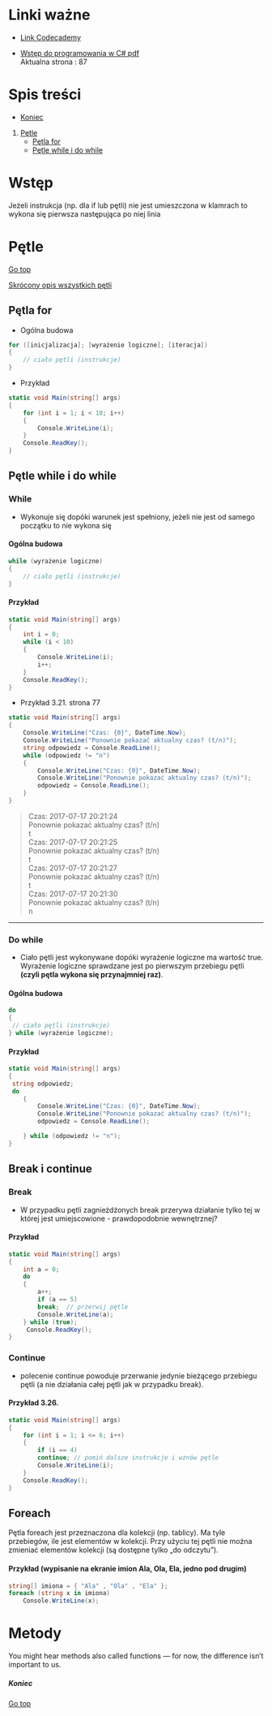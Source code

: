 # Linki ważne
- [Link Codecademy](https://www.codecademy.com/courses/learn-c-sharp/lessons/csharp-method-output/exercises/using-out)

- [Wstęp do programowania w C# pdf](http://c-sharp.ue.katowice.pl/ksiazka/c_sharp_wer2_0.pdf)  
Aktualna strona : 87

# Spis treści 
- [Koniec](#koniec)

1. [Pętle](#pętle)
    - [Pętla for](#pętla-for)
    - [Pętle while i do while](#pętle-while-i-do-while)



# Wstęp
Jeżeli instrukcja (np. dla if lub pętli) nie jest umieszczona w klamrach to wykona się pierwsza następująca po niej linia 

# Pętle
[Go top](#spis-treści)

[Skrócony opis wszystkich pętli](http://c-sharp.ue.katowice.pl/ksiazka/c_sharp_wer2_0.pdf#page=203&zoom=100,90,94)

## Pętla for

- Ogólna budowa
```C#
for ([inicjalizacja]; [wyrażenie logiczne]; [iteracja])
{
    // ciało pętli (instrukcje)
}
```

- Przykład 

```C#
static void Main(string[] args)
{
    for (int i = 1; i < 10; i++)
    {
        Console.WriteLine(i);
    }
    Console.ReadKey();
}
```


## Pętle while i do while

### While
- Wykonuje się dopóki warunek jest spełniony, jeżeli nie jest od samego początku to nie wykona się

#### Ogólna budowa
```C#
while (wyrażenie logiczne)
{
    // ciało pętli (instrukcje)
}
```
#### Przykład 
```C#
static void Main(string[] args)
{
    int i = 0;
    while (i < 10)
    {
        Console.WriteLine(i);
        i++;
    }
    Console.ReadKey();
}
```
- Przykład 3.21. strona 77 
```C#
static void Main(string[] args)
{
    Console.WriteLine("Czas: {0}", DateTime.Now);
    Console.WriteLine("Ponownie pokazać aktualny czas? (t/n)");
    string odpowiedz = Console.ReadLine();
    while (odpowiedz != "n")
    {
        Console.WriteLine("Czas: {0}", DateTime.Now);
        Console.WriteLine("Ponownie pokazać aktualny czas? (t/n)");
        odpowiedz = Console.ReadLine();
    }
}

```

> Czas: 2017-07-17 20:21:24  
Ponownie pokazać aktualny czas? (t/n)  
t  
Czas: 2017-07-17 20:21:25  
Ponownie pokazać aktualny czas? (t/n)  
t  
Czas: 2017-07-17 20:21:27  
Ponownie pokazać aktualny czas? (t/n)  
t  
Czas: 2017-07-17 20:21:30  
Ponownie pokazać aktualny czas? (t/n)  
n  


---

### Do while
- Ciało pętli jest wykonywane dopóki wyrażenie logiczne ma wartość true. Wyrażenie logiczne sprawdzane jest po pierwszym przebiegu pętli **(czyli pętla wykona się przynajmniej raz)**.

#### Ogólna budowa
```C#
do
{
 // ciało pętli (instrukcje)
} while (wyrażenie logiczne);
```

#### Przykład 
```C#
static void Main(string[] args)
{
 string odpowiedz;
 do
    {
        Console.WriteLine("Czas: {0}", DateTime.Now);
        Console.WriteLine("Ponownie pokazać aktualny czas? (t/n)");
        odpowiedz = Console.ReadLine();

    } while (odpowiedz != "n");
}

```

## Break i continue

### Break
- W przypadku pętli zagnieżdżonych break przerywa działanie tylko tej w której jest umiejscowione - prawdopodobnie wewnętrznej?

#### Przykład

```C#
static void Main(string[] args)
{
    int a = 0;
    do
    {
        a++;
        if (a == 5)
        break;  // przerwij pętle
        Console.WriteLine(a);
    } while (true);
     Console.ReadKey();
}
```




### Continue 
- polecenie continue powoduje przerwanie
jedynie bieżącego przebiegu pętli (a nie działania całej pętli jak w przypadku break).

#### Przykład 3.26.
```C#
static void Main(string[] args)
{
    for (int i = 1; i <= 6; i++)
    {
        if (i == 4)
        continue; // pomiń dalsze instrukcje i wznów pętle
        Console.WriteLine(i);
    }
    Console.ReadKey();
}
```

## Foreach 

Pętla foreach jest przeznaczona dla kolekcji (np. tablicy). Ma tyle przebiegów, ile
jest elementów w kolekcji. Przy użyciu tej pętli nie można zmieniać elementów
kolekcji (są dostępne tylko „do odczytu”). 

#### Przykład (wypisanie na ekranie imion Ala, Ola, Ela, jedno pod drugim)

```C#
string[] imiona = { "Ala" , "Ola" , "Ela" };
foreach (string x in imiona)
    Console.WriteLine(x);
```


# Metody 
You might hear methods also called functions — for now, the difference isn’t important to us.




##### Koniec
[Go top](#spis-treści)

